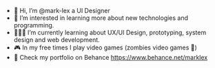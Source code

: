 - 👋 Hi, I’m @mark-lex a UI Designer
- 👀 I’m interested in learning more about new technologies and programming.
- 🧑🏻‍💻 I’m currently learning about UX/UI Design, prototyping, system design and web development. 
- 🎮 In my free times I play video games (zombies video games 👀)
- 📓 Check my portfolio on Behance https://www.behance.net/marklex

<!---
mark-lex/mark-lex is a ✨ special ✨ repository because its `README.md` (this file) appears on your GitHub profile.
You can click the Preview link to take a look at your changes.
--->
